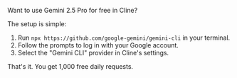 Want to use Gemini 2.5 Pro for free in Cline?

The setup is simple:
1. Run `npx https://github.com/google-gemini/gemini-cli` in your terminal.
2. Follow the prompts to log in with your Google account.
3. Select the "Gemini CLI" provider in Cline's settings.

That's it. You get 1,000 free daily requests.
